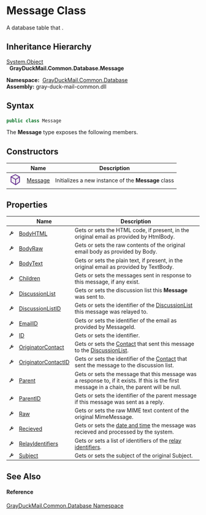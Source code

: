 Message Class
=============
A database table that .


Inheritance Hierarchy
---------------------
[System.Object][1]  
  **GrayDuckMail.Common.Database.Message**  

  **Namespace:**  [GrayDuckMail.Common.Database][2]  
  **Assembly:** gray-duck-mail-common.dll

Syntax
------

```csharp
public class Message
```

The **Message** type exposes the following members.


Constructors
------------

|                  | Name         | Description                                         |
| ---------------- | ------------ | --------------------------------------------------- |
| ![Public method] | [Message][3] | Initializes a new instance of the **Message** class |


Properties
----------

|                    | Name                      | Description                                                                                                                                   |
| ------------------ | ------------------------- | --------------------------------------------------------------------------------------------------------------------------------------------- |
| ![Public property] | [BodyHTML][4]             | Gets or sets the HTML code, if present, in the original email as provided by HtmlBody.                                                        |
| ![Public property] | [BodyRaw][5]              | Gets or sets the raw contents of the original email body as provided by Body.                                                                 |
| ![Public property] | [BodyText][6]             | Gets or sets the plain text, if present, in the original email as provided by TextBody.                                                       |
| ![Public property] | [Children][7]             | Gets or sets the messages sent in response to this message, if any exist.                                                                     |
| ![Public property] | [DiscussionList][8]       | Gets or sets the discussion list this **Message** was sent to.                                                                                |
| ![Public property] | [DiscussionListID][9]     | Gets or sets the identifier of the [DiscussionList][8] this message was relayed to.                                                           |
| ![Public property] | [EmailID][10]             | Gets or sets the identifier of the email as provided by MessageId.                                                                            |
| ![Public property] | [ID][11]                  | Gets or sets the identifier.                                                                                                                  |
| ![Public property] | [OriginatorContact][12]   | Gets or sets the [Contact][13] that sent this message to the [DiscussionList][8].                                                             |
| ![Public property] | [OriginatorContactID][14] | Gets or sets the identifier of the [Contact][13] that sent the message to the discussion list.                                                |
| ![Public property] | [Parent][15]              | Gets or sets the message that this message was a response to, if it exists. If this is the first message in a chain, the parent will be null. |
| ![Public property] | [ParentID][16]            | Gets or sets the identifier of the parent message if this message was sent as a reply.                                                        |
| ![Public property] | [Raw][17]                 | Gets or sets the raw MIME text content of the original MimeMessage.                                                                           |
| ![Public property] | [Recieved][18]            | Gets or sets the [date and time][19] the message was recieved and processed by the system.                                                    |
| ![Public property] | [RelayIdentifiers][20]    | Gets or sets a list of identifiers of the [relay identifiers][21].                                                                            |
| ![Public property] | [Subject][22]             | Gets or sets the subject of the original Subject.                                                                                             |


See Also
--------

#### Reference
[GrayDuckMail.Common.Database Namespace][2]  

[1]: https://docs.microsoft.com/dotnet/api/system.object
[2]: ../README.md
[3]: _ctor.md
[4]: BodyHTML.md
[5]: BodyRaw.md
[6]: BodyText.md
[7]: Children.md
[8]: DiscussionList.md
[9]: DiscussionListID.md
[10]: EmailID.md
[11]: ID.md
[12]: OriginatorContact.md
[13]: ../Contact/README.md
[14]: OriginatorContactID.md
[15]: Parent.md
[16]: ParentID.md
[17]: Raw.md
[18]: Recieved.md
[19]: https://docs.microsoft.com/dotnet/api/system.datetime
[20]: RelayIdentifiers.md
[21]: ../RelayIdentifier/README.md
[22]: Subject.md
[Public method]: ../../icons/pubmethod.svg "Public method"
[Public property]: ../../icons/pubproperty.svg "Public property"